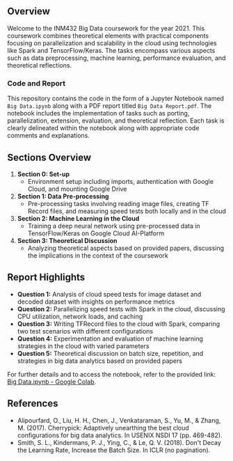 ## Overview
Welcome to the INM432 Big Data coursework for the year 2021. This coursework combines theoretical elements with practical components focusing on parallelization and scalability in the cloud using technologies like Spark and TensorFlow/Keras. The tasks encompass various aspects such as data preprocessing, machine learning, performance evaluation, and theoretical reflections.

### Code and Report
This repository contains the code in the form of a Jupyter Notebook named `Big Data.ipynb` along with a PDF report titled `Big Data Report.pdf`. The notebook includes the implementation of tasks such as porting, parallelization, extension, evaluation, and theoretical reflection. Each task is clearly delineated within the notebook along with appropriate code comments and explanations.

## Sections Overview
1. **Section 0: Set-up**
   - Environment setup including imports, authentication with Google Cloud, and mounting Google Drive
2. **Section 1: Data Pre-processing**
   - Pre-processing tasks involving reading image files, creating TF Record files, and measuring speed tests both locally and in the cloud
3. **Section 2: Machine Learning in the Cloud**
   - Training a deep neural network using pre-processed data in TensorFlow/Keras on Google Cloud AI-Platform
4. **Section 3: Theoretical Discussion**
   - Analyzing theoretical aspects based on provided papers, discussing the implications in the context of the coursework

## Report Highlights
- **Question 1:** Analysis of cloud speed tests for image dataset and decoded dataset with insights on performance metrics
- **Question 2:** Parallelizing speed tests with Spark in the cloud, discussing CPU utilization, network loads, and caching
- **Question 3:** Writing TFRecord files to the cloud with Spark, comparing two test scenarios with different configurations
- **Question 4:** Experimentation and evaluation of machine learning strategies in the cloud with varied parameters
- **Question 5:** Theoretical discussion on batch size, repetition, and strategies in big data analytics based on provided papers

For further details and to access the notebook, refer to the provided link: [Big Data.ipynb - Google Colab](https://colab.research.google.com/drive/1BO7hNMy2tKs5jMNuSxG6sb4pTuqwE_I7?usp=sharing).

## References
- Alipourfard, O., Liu, H. H., Chen, J., Venkataraman, S., Yu, M., & Zhang, M. (2017). Cherrypick: Adaptively unearthing the best cloud configurations for big data analytics. In USENIX NSDI 17 (pp. 469-482).
- Smith, S. L., Kindermans, P. J., Ying, C., & Le, Q. V. (2018). Don't Decay the Learning Rate, Increase the Batch Size. In ICLR (no pagination).
